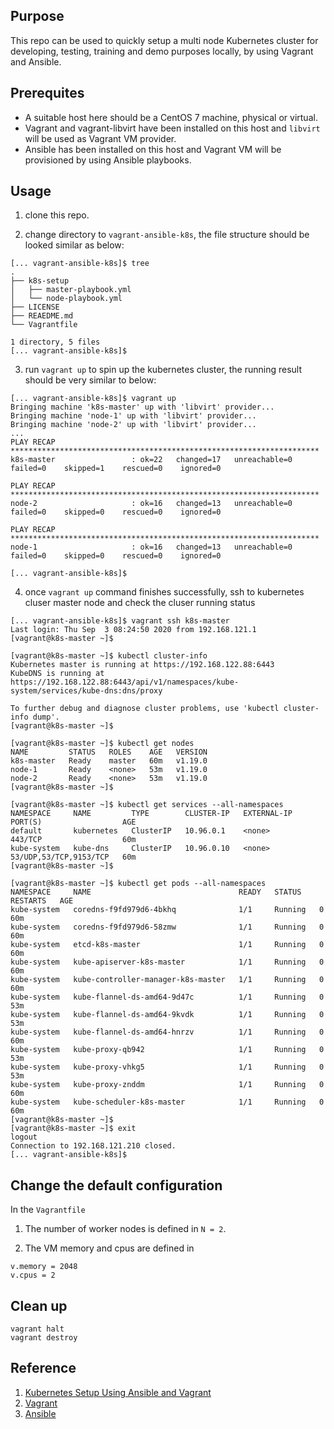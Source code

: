 
## Purpose

This repo can be used to quickly setup a multi node Kubernetes cluster for developing, testing, training and demo purposes locally, by using Vagrant and Ansible. 

## Prerequites

  - A suitable host here should be a CentOS 7 machine, physical or virtual.
  - Vagrant and vagrant-libvirt have been installed on this host and `libvirt` will be used as Vagrant VM provider.
  - Ansible has been installed on this host and Vagrant VM will be provisioned by using Ansible playbooks.

## Usage

1. clone this repo.

2. change directory to `vagrant-ansible-k8s`, the file structure should be looked similar as below:

```
[... vagrant-ansible-k8s]$ tree
.
├── k8s-setup
│   ├── master-playbook.yml
│   └── node-playbook.yml
├── LICENSE
├── REAEDME.md
└── Vagrantfile

1 directory, 5 files
[... vagrant-ansible-k8s]$ 
```

3. run `vagrant up` to spin up the kubernetes cluster, the running result should be very similar to below:

```
[... vagrant-ansible-k8s]$ vagrant up
Bringing machine 'k8s-master' up with 'libvirt' provider...
Bringing machine 'node-1' up with 'libvirt' provider...
Bringing machine 'node-2' up with 'libvirt' provider...
...
PLAY RECAP *********************************************************************
k8s-master                 : ok=22   changed=17   unreachable=0    failed=0    skipped=1    rescued=0    ignored=0   

PLAY RECAP *********************************************************************
node-2                     : ok=16   changed=13   unreachable=0    failed=0    skipped=0    rescued=0    ignored=0   

PLAY RECAP *********************************************************************
node-1                     : ok=16   changed=13   unreachable=0    failed=0    skipped=0    rescued=0    ignored=0   

[... vagrant-ansible-k8s]$ 
```

4. once `vagrant up` command finishes successfully, ssh to kubernetes cluser master node and check the cluser running status

```
[... vagrant-ansible-k8s]$ vagrant ssh k8s-master
Last login: Thu Sep  3 08:24:50 2020 from 192.168.121.1
[vagrant@k8s-master ~]$

[vagrant@k8s-master ~]$ kubectl cluster-info
Kubernetes master is running at https://192.168.122.88:6443
KubeDNS is running at https://192.168.122.88:6443/api/v1/namespaces/kube-system/services/kube-dns:dns/proxy

To further debug and diagnose cluster problems, use 'kubectl cluster-info dump'.
[vagrant@k8s-master ~]$

[vagrant@k8s-master ~]$ kubectl get nodes
NAME         STATUS   ROLES    AGE   VERSION
k8s-master   Ready    master   60m   v1.19.0
node-1       Ready    <none>   53m   v1.19.0
node-2       Ready    <none>   53m   v1.19.0
[vagrant@k8s-master ~]$

[vagrant@k8s-master ~]$ kubectl get services --all-namespaces
NAMESPACE     NAME         TYPE        CLUSTER-IP   EXTERNAL-IP   PORT(S)                  AGE
default       kubernetes   ClusterIP   10.96.0.1    <none>        443/TCP                  60m
kube-system   kube-dns     ClusterIP   10.96.0.10   <none>        53/UDP,53/TCP,9153/TCP   60m
[vagrant@k8s-master ~]$ 

[vagrant@k8s-master ~]$ kubectl get pods --all-namespaces
NAMESPACE     NAME                                 READY   STATUS    RESTARTS   AGE
kube-system   coredns-f9fd979d6-4bkhq              1/1     Running   0          60m
kube-system   coredns-f9fd979d6-58zmw              1/1     Running   0          60m
kube-system   etcd-k8s-master                      1/1     Running   0          60m
kube-system   kube-apiserver-k8s-master            1/1     Running   0          60m
kube-system   kube-controller-manager-k8s-master   1/1     Running   0          60m
kube-system   kube-flannel-ds-amd64-9d47c          1/1     Running   0          53m
kube-system   kube-flannel-ds-amd64-9kvdk          1/1     Running   0          53m
kube-system   kube-flannel-ds-amd64-hnrzv          1/1     Running   0          60m
kube-system   kube-proxy-qb942                     1/1     Running   0          53m
kube-system   kube-proxy-vhkg5                     1/1     Running   0          53m
kube-system   kube-proxy-znddm                     1/1     Running   0          60m
kube-system   kube-scheduler-k8s-master            1/1     Running   0          60m
[vagrant@k8s-master ~]$
[vagrant@k8s-master ~]$ exit
logout
Connection to 192.168.121.210 closed.
[... vagrant-ansible-k8s]$ 
```

## Change the default configuration

In the `Vagrantfile`

1. The number of worker nodes is defined in `N = 2`.

2. The VM memory and cpus are defined in 
```
v.memory = 2048
v.cpus = 2
```

## Clean up
```
vagrant halt
vagrant destroy
```

## Reference
1. [Kubernetes Setup Using Ansible and Vagrant](https://kubernetes.io/blog/2019/03/15/kubernetes-setup-using-ansible-and-vagrant/)
2. [Vagrant](https://www.vagrantup.com/)
3. [Ansible](https://www.ansible.com/)

